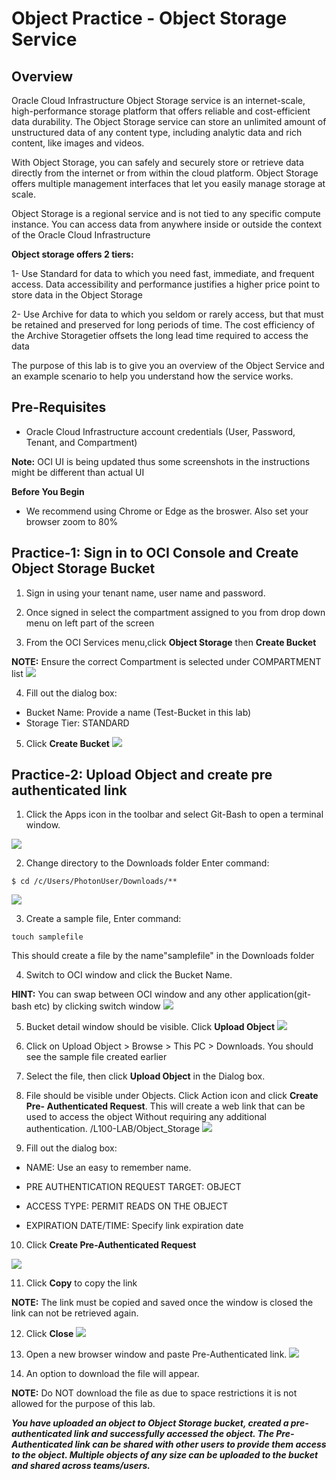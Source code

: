 # Object Practice - Object Storage Service

## Overview

Oracle Cloud Infrastructure Object Storage service is an internet-scale, high-performance storage platform that offers reliable and cost-efficient data durability. The Object Storage service can store an unlimited amount of unstructured data of any content type, including analytic data and rich content, like images and videos.

With Object Storage, you can safely and securely store or retrieve data directly from the internet or from within the cloud platform. Object Storage offers multiple management interfaces that let you easily manage storage at scale.

Object Storage is a regional service and is not tied to any specific compute instance. You can access data from anywhere inside or outside the context of the Oracle Cloud Infrastructure

**Object storage offers 2 tiers:**

1- Use Standard for data to which you need fast, immediate, and frequent access. Data accessibility and performance justifies a higher price point to store data in the Object Storage

2- Use Archive for data to which you seldom or rarely access, but that must be retained and preserved for long periods of time. The cost efficiency of the Archive Storagetier offsets the long lead time required to access the data

The purpose of this lab is to give you an overview of the Object Service and an example scenario to help you understand how the service works.

## Pre-Requisites

- Oracle Cloud Infrastructure account credentials (User, Password, Tenant, and Compartment)  

**Note:** OCI UI is being updated thus some screenshots in the instructions might be different than actual UI

**Before You Begin**

- We recommend using Chrome or Edge as the broswer. Also set your browser zoom to 80%

## Practice-1: Sign in to OCI Console and Create Object Storage Bucket

1. Sign in using your tenant name, user name and password.

2. Once signed in select the compartment assigned to you from drop down menu on left part of the screen

3. From the OCI Services menu,click **Object Storage** then **Create Bucket**

**NOTE:** Ensure the correct Compartment is selected under COMPARTMENT list
![](/L100-LAB/Object_Storage/img/OBJECT-STORAGE001.PNG)

4. Fill out the dialog box:

- Bucket Name: Provide a name (Test-Bucket in this lab)
- Storage Tier: STANDARD 

5.  Click **Create Bucket**
![](/L100-LAB/Object_Storage/img/OBJECT-STORAGE002.PNG)

## Practice-2: Upload Object and create pre authenticated link

1. Click the Apps icon in the toolbar and select  Git-Bash to open a terminal window.

![](/L100-LAB/Object_Storage/img/OBJECT-STORAGE004.PNG)

2. Change directory to the Downloads folder Enter command:
```
$ cd /c/Users/PhotonUser/Downloads/**
```
![](/L100-LAB/Object_Storage/img/OBJECT-STORAGE005.PNG)

3. Create a sample file, Enter command:
```
touch samplefile
```
This should create a file by the name"samplefile" in the Downloads folder

4. Switch to OCI window and click the Bucket Name.

**HINT:** You can swap between OCI window and any other application(git-bash etc) by clicking switch window
![](/L100-LAB/Object_Storage/img/OBJECT-STORAGE006.PNG)

5. Bucket detail window should be visible. Click **Upload Object**
![](/L100-LAB/Object_Storage/img/OBJECT-STORAGE007.PNG)

6. Click on Upload Object > Browse > This PC > Downloads. You should see the sample file created earlier

7. Select the file, then click **Upload Object** in the Dialog box.

8. File should be visible under Objects. Click 
Action icon and click **Create Pre-
Authenticated Request**. This will create a web
link that can be used to access the object 
Without requiring any additional authentication.
/L100-LAB/Object_Storage
![](/L100-LAB/Object_Storage/img/OBJECT-STORAGE008.PNG)

1. Fill out the dialog box:

- NAME: Use an easy to remember name.

- PRE AUTHENTICATION REQUEST TARGET: OBJECT

- ACCESS TYPE: PERMIT READS ON THE OBJECT

- EXPIRATION DATE/TIME: Specify link expiration date

10. Click **Create Pre-Authenticated Request**

![](/L100-LAB/Object_Storage/img/OBJECT-STORAGE009.PNG)

11. Click **Copy** to copy the link

**NOTE:** The link must be copied and saved once the window is closed the link can not be retrieved again. 

12. Click **Close**
![](/L100-LAB/Object_Storage/img/OBJECT-STORAGE010.PNG)

13. Open a new browser window and paste Pre-Authenticated link. 
![](/L100-LAB/Object_Storage/img/OBJECT-STORAGE011.PNG)

14.  An option to download the file will appear.

**NOTE:** Do NOT download the file as due to space restrictions it is not allowed for the purpose of this lab.

***You have uploaded an object to Object Storage bucket, created a pre-authenticated link and successfully accessed the object. The Pre-Authenticated link can be shared with 
other users to provide them access to the object.
Multiple objects of any size can be uploaded to the bucket and shared across teams/users.***